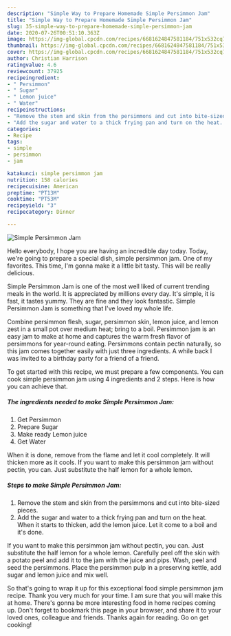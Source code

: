 ```yaml
---
description: "Simple Way to Prepare Homemade Simple Persimmon Jam"
title: "Simple Way to Prepare Homemade Simple Persimmon Jam"
slug: 35-simple-way-to-prepare-homemade-simple-persimmon-jam
date: 2020-07-26T00:51:10.363Z
image: https://img-global.cpcdn.com/recipes/6681624847581184/751x532cq70/simple-persimmon-jam-recipe-main-photo.jpg
thumbnail: https://img-global.cpcdn.com/recipes/6681624847581184/751x532cq70/simple-persimmon-jam-recipe-main-photo.jpg
cover: https://img-global.cpcdn.com/recipes/6681624847581184/751x532cq70/simple-persimmon-jam-recipe-main-photo.jpg
author: Christian Harrison
ratingvalue: 4.6
reviewcount: 37925
recipeingredient:
- " Persimmon"
- " Sugar"
- " Lemon juice"
- " Water"
recipeinstructions:
- "Remove the stem and skin from the persimmons and cut into bite-sized pieces."
- "Add the sugar and water to a thick frying pan and turn on the heat. When it starts to thicken, add the lemon juice. Let it come to a boil and it&#39;s done."
categories:
- Recipe
tags:
- simple
- persimmon
- jam

katakunci: simple persimmon jam 
nutrition: 158 calories
recipecuisine: American
preptime: "PT13M"
cooktime: "PT53M"
recipeyield: "3"
recipecategory: Dinner

---
```



![Simple Persimmon Jam](https://img-global.cpcdn.com/recipes/6681624847581184/751x532cq70/simple-persimmon-jam-recipe-main-photo.jpg)

Hello everybody, I hope you are having an incredible day today. Today, we're going to prepare a special dish, simple persimmon jam. One of my favorites. This time, I'm gonna make it a little bit tasty. This will be really delicious.

Simple Persimmon Jam is one of the most well liked of current trending meals in the world. It is appreciated by millions every day. It's simple, it is fast, it tastes yummy. They are fine and they look fantastic. Simple Persimmon Jam is something that I've loved my whole life.

Combine persimmon flesh, sugar, persimmon skin, lemon juice, and lemon zest in a small pot over medium heat; bring to a boil. Persimmon jam is an easy jam to make at home and captures the warm fresh flavor of persimmons for year-round eating. Persimmons contain pectin naturally, so this jam comes together easily with just three ingredients. A while back I was invited to a birthday party for a friend of a friend.


To get started with this recipe, we must prepare a few components. You can cook simple persimmon jam using 4 ingredients and 2 steps. Here is how you can achieve that.

<!--inarticleads1-->

##### The ingredients needed to make Simple Persimmon Jam:

1. Get  Persimmon
1. Prepare  Sugar
1. Make ready  Lemon juice
1. Get  Water


When it is done, remove from the flame and let it cool completely. It will thicken more as it cools. If you want to make this persimmon jam without pectin, you can. Just substitute the half lemon for a whole lemon. 

<!--inarticleads2-->

##### Steps to make Simple Persimmon Jam:

1. Remove the stem and skin from the persimmons and cut into bite-sized pieces.
1. Add the sugar and water to a thick frying pan and turn on the heat. When it starts to thicken, add the lemon juice. Let it come to a boil and it&#39;s done.


If you want to make this persimmon jam without pectin, you can. Just substitute the half lemon for a whole lemon. Carefully peel off the skin with a potato peel and add it to the jam with the juice and pips. Wash, peel and seed the persimmons. Place the persimmon pulp in a preserving kettle, add sugar and lemon juice and mix well. 

So that's going to wrap it up for this exceptional food simple persimmon jam recipe. Thank you very much for your time. I am sure that you will make this at home. There's gonna be more interesting food in home recipes coming up. Don't forget to bookmark this page in your browser, and share it to your loved ones, colleague and friends. Thanks again for reading. Go on get cooking!
